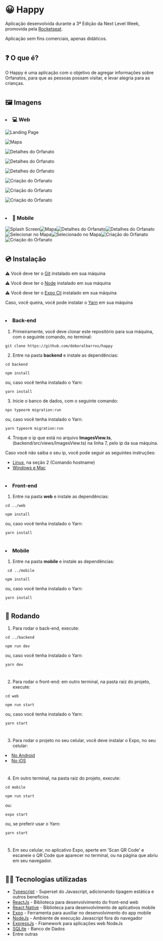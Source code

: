# 😀 Happy

Aplicação desenvolvida durante a 3ª Edição da Next Level Week, promovida pela <a href="https://rocketseat.com.br">Rocketseat</a>.

Aplicação sem fins comerciais, apenas didáticos.

#

## ❓ O que é?

O Happy é uma aplicação com o objetivo de agregar informações sobre Orfanatos, para que as pessoas possam visitar, e levar alegria para as crianças.

#

## 🖼️ Imagens

### <li> 💻 Web

![Landing Page](https://github.com/deboralbarros/happy/blob/master/images/landing-page.png)

![Mapa](https://github.com/deboralbarros/happy/blob/master/images/map.png)

![Detalhes do Orfanato](https://github.com/deboralbarros/happy/blob/master/images/detail-1.png)

![Detalhes do Orfanato](https://github.com/deboralbarros/happy/blob/master/images/detail-2.png)

![Detalhes do Orfanato](https://github.com/deboralbarros/happy/blob/master/images/detail-3.png)

![Criação do Orfanato](https://github.com/deboralbarros/happy/blob/master/images/create-orphanage-1.png)

![Criação do Orfanato](https://github.com/deboralbarros/happy/blob/master/images/create-orphanage-2.png)

![Criação do Orfanato](https://github.com/deboralbarros/happy/blob/master/images/create-orphanage-3.png)

#

### <li> 📱 Mobile

![Splash Screen](https://github.com/deboralbarros/happy/blob/master/images/splash-screen.jpeg)![Mapa](https://github.com/deboralbarros/happy/blob/master/images/mobile-map.jpeg)![Detalhes do Orfanato](https://github.com/deboralbarros/happy/blob/master/images/mobile-detail-1.jpeg)![Detalhes do Orfanato](https://github.com/deboralbarros/happy/blob/master/images/mobile-detail-2.jpeg)![Selecionar no Mapa](https://github.com/deboralbarros/happy/blob/master/images/selectmap-1.jpeg)![Selecionado no Mapa](https://github.com/deboralbarros/happy/blob/master/images/select-map.jpeg)![Criação do Orfanato](https://github.com/deboralbarros/happy/blob/master/images/mobile-create-1.jpeg)![Criação do Orfanato](https://github.com/deboralbarros/happy/blob/master/images/mobile-create-2.jpeg)

#

## 💿 Instalação

⚠️ Você deve ter o <a href="https://git-scm.com/downloads">Git</a> instalado em sua máquina

⚠️ Você deve ter o <a href="https://nodejs.org/en/download/package-manager/">Node</a> instalado em sua máquina

⚠️ Você deve ter o <a href="https://docs.expo.io/workflow/expo-cli/">Expo Cli</a> instalado em sua máquina

Caso, você queira, você pode instalar o <a href="https://yarnpkg.com/getting-started/install">Yarn</a> em sua máquina

#

### <li> Back-end

1. Primeiramente, você deve clonar este repositório para sua máquina, com o seguinte comando, no terminal:

```
git clone https://github.com/deboralbarros/happy
```

2. Entre na pasta **backend** e instale as dependências:

```
cd backend
```

```
npm install
```

ou, caso você tenha instalado o Yarn:

```
yarn install
```

3. Inicie o banco de dados, com o seguinte comando:

```
npx typeorm migration:run
```

ou, caso você tenha instalado o Yarn:

```
yarn typeorm migration:run
```

4. Troque o ip que está no arquivo **ImagesView.ts**, (backend/src/views/ImagesView.ts) na linha 7, pelo ip da sua máquina.

Caso você não saiba o seu ip, você pode seguir as seguintes instruções:

<ul>
<li><a href="https://sempreupdate.com.br/6-maneiras-de-encontrar-o-seu-endereco-ip-no-linux/">Linux</a>, na seção 2 (Comando hostname)</li>

<li><a href="https://www.techtudo.com.br/dicas-e-tutoriais/noticia/2014/03/como-descobrir-o-ip-interno-e-externo-do-seu-computador-entenda.html#:~:text=Na%20janela%20do%20%E2%80%9CPromt%20de,exibido%20em%20%E2%80%9CEndere%C3%A7o%20IPv4%E2%80%B3.">Windows e Mac</a></li>
</ul>

#

### <li> Front-end

1. Entre na pasta **web** e instale as dependências:

```
cd ../web
```

```
npm install
```

ou, caso você tenha instalado o Yarn:

```
yarn install
```

#

### <li> Mobile

1. Entre na pasta **mobile** e instale as dependências:

```
 cd ../mobile
```

```
npm install
```

ou, caso você tenha instalado o Yarn:

```
yarn install
```

#

## 🚀 Rodando

1.  Para rodar o back-end, execute:

```
cd ../backend
```

```
npm run dev
```

ou, caso você tenha instalado o Yarn:

```
yarn dev
```

#

2.  Para rodar o front-end: em outro terminal, na pasta raiz do projeto, execute:

```
cd web
```

```
npm run start
```

ou, caso você tenha instalado o Yarn:

```
yarn start
```

#

3. Para rodar o projeto no seu celular, você deve instalar o Expo, no seu celular:

<li><a href="https://play.google.com/store/apps/details?id=host.exp.exponent">No Android</a></li>
<li><a href="https://search.itunes.apple.com/WebObjects/MZContentLink.woa/wa/link?path=apps%2fexponent">No iOS</a></li>

#

4. Em outro terminal, na pasta raiz do projeto, execute:

```
cd mobile
```

```
npm run start
```

ou:

```
expo start
```

ou, se preferir usar o Yarn:

```
yarn start
```

#

5. Em seu celular, no aplicativo Expo, aperte em 'Scan QR Code' e escaneie o QR Code que aparecer no terminal, ou na página que abriu em seu navegador.

#

## 👩‍💻 Tecnologias utilizadas
<ul>
<li><a href="https://www.typescriptlang.org/">Typescript</a> - Superset do Javascript, adicionando tipagem estática e outros benefícios</li>

<li><a href="https://pt-br.reactjs.org/">ReactJs</a> - Biblioteca para desenvolvimento do front-end web</li>

<li><a href="https://reactnative.dev/">React Native</a> - Biblioteca para desenvolvimento de aplicativos mobile</li>

<li><a href="https://expo.io/">Expo</a> - Ferramenta para auxiliar no desenvolvimento do app mobile</li>

<li><a href="https://nodejs.org/en/">NodeJs</a> - Ambiente de execução Javascript fora do navegador</li>

<li><a href="https://expressjs.com/pt-br/">ExpressJs</a> - Framework para aplicações web NodeJs</li>

<li><a href="https://www.sqlite.org/index.html">SQLite</a> - Banco de Dados</li>

<li>Entre outras</li>
</ul>